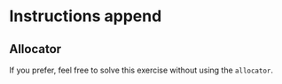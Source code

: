 # Instructions append

## Allocator

If you prefer, feel free to solve this exercise without using the `allocator`.
